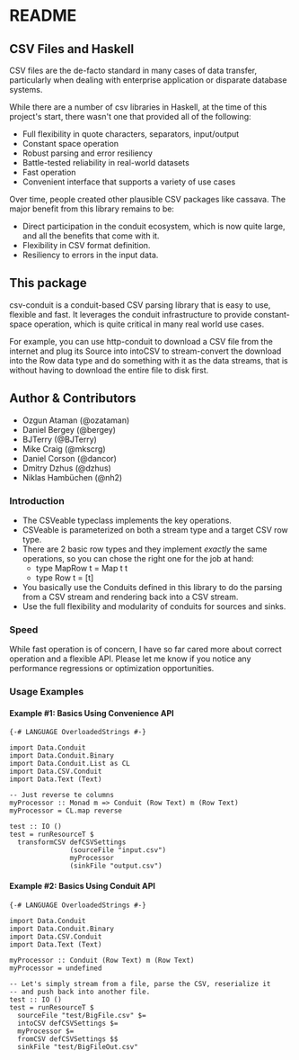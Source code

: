 # README

## CSV Files and Haskell

CSV files are the de-facto standard in many cases of data transfer,
particularly when dealing with enterprise application or disparate database
systems.

While there are a number of csv libraries in Haskell, at the time of
this project's start, there wasn't one that provided all of the
following:

* Full flexibility in quote characters, separators, input/output
* Constant space operation
* Robust parsing and error resiliency
* Battle-tested reliability in real-world datasets
* Fast operation
* Convenient interface that supports a variety of use cases

Over time, people created other plausible CSV packages like cassava.
The major benefit from this library remains to be:

* Direct participation in the conduit ecosystem, which is now quite
  large, and all the benefits that come with it.
* Flexibility in CSV format definition.
* Resiliency to errors in the input data.


## This package

csv-conduit is a conduit-based CSV parsing library that is easy to
use, flexible and fast. It leverages the conduit infrastructure to
provide constant-space operation, which is quite critical in many real
world use cases.

For example, you can use http-conduit to download a CSV file from the
internet and plug its Source into intoCSV to stream-convert the
download into the Row data type and do something with it as the data
streams, that is without having to download the entire file to disk
first.


## Author & Contributors

- Ozgun Ataman (@ozataman)
- Daniel Bergey (@bergey)
- BJTerry (@BJTerry)
- Mike Craig (@mkscrg)
- Daniel Corson (@dancor)
- Dmitry Dzhus (@dzhus)
- Niklas Hambüchen (@nh2)


### Introduction

* The CSVeable typeclass implements the key operations.
* CSVeable is parameterized on both a stream type and a target CSV row type.
* There are 2 basic row types and they implement *exactly* the same operations,
  so you can chose the right one for the job at hand:
  - type MapRow t = Map t t
  - type Row t = [t]
* You basically use the Conduits defined in this library to do the
  parsing from a CSV stream and rendering back into a CSV stream.
* Use the full flexibility and modularity of conduits for sources and sinks.

### Speed

While fast operation is of concern, I have so far cared more about correct
operation and a flexible API. Please let me know if you notice any performance
regressions or optimization opportunities.


### Usage Examples


#### Example #1: Basics Using Convenience API

    {-# LANGUAGE OverloadedStrings #-}

    import Data.Conduit
    import Data.Conduit.Binary
    import Data.Conduit.List as CL
    import Data.CSV.Conduit
    import Data.Text (Text)
    
    -- Just reverse te columns
    myProcessor :: Monad m => Conduit (Row Text) m (Row Text)
    myProcessor = CL.map reverse
    
    test :: IO ()
    test = runResourceT $ 
      transformCSV defCSVSettings 
                   (sourceFile "input.csv") 
                   myProcessor
                   (sinkFile "output.csv")


#### Example #2: Basics Using Conduit API

    {-# LANGUAGE OverloadedStrings #-}

    import Data.Conduit
    import Data.Conduit.Binary
    import Data.CSV.Conduit
    import Data.Text (Text)

    myProcessor :: Conduit (Row Text) m (Row Text)
    myProcessor = undefined
    
    -- Let's simply stream from a file, parse the CSV, reserialize it
    -- and push back into another file.
    test :: IO ()
    test = runResourceT $ 
      sourceFile "test/BigFile.csv" $= 
      intoCSV defCSVSettings $=
      myProcessor $=
      fromCSV defCSVSettings $$
      sinkFile "test/BigFileOut.csv"


